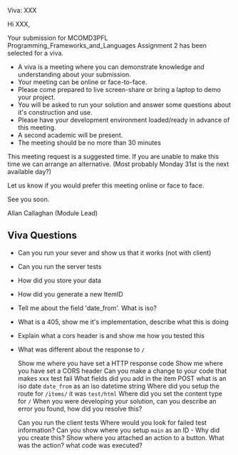 Viva: XXX

Hi XXX,

Your submission for MCOMD3PFL Programming_Frameworks_and_Languages Assignment 2 has been selected for a viva.

* A viva is a meeting where you can demonstrate knowledge and understanding about your submission.
* Your meeting can be online or face-to-face.
* Please come prepared to live screen-share or bring a laptop to demo your project.
* You will be asked to run your solution and answer some questions about it's construction and use.
* Please have your development environment loaded/ready in advance of this meeting.
* A second academic will be present.
* The meeting should be no more than 30 minutes

This meeting request is a suggested time. If you are unable to make this time we can arrange an alternative.
(Most probably Monday 31st is the next available day?)

Let us know if you would prefer this meeting online or face to face.

See you soon.


Allan Callaghan (Module Lead)

Viva Questions
--------------

* Can you run your sever and show us that it works (not with client)
* Can you run the server tests
* How did you store your data
* How did you generate a new ItemID
* Tell me about the field 'date_from'. What is iso?
* What is a 405, show me it's implementation, describe what this is doing
* Explain what a cors header is and show me how you tested this
* What was different about the response to `/`

  Show me where you have set a HTTP response code
  Show me where you have set a CORS header
  Can you make a change to your code that makes xxx test fail
  What fields did you add in the item POST
    what is an iso date
    `date_from` as an iso datetime string
  Where did you setup the route for `/items/`
    it was `test/html`
  Where did you set the content type for `/`
  When you were developing your solution, can you describe an error you found, how did you resolve this?

  Can you run the client tests
  Where would you look for failed test information?
  Can you show where you setup `main` as an ID - Why did you create this?
  Show where you attached an action to a button. What was the action? what code was executed?
